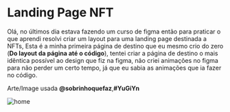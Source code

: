# Landing Page NFT
Olá, no últimos dia estava fazendo um curso de figma então para praticar o que aprendi resolvi criar um layout para uma landing page destinada a NFTs,
Esta é a minha primeira página de destino que eu mesmo crio do zero (**Do layout da página até o código**), tentei criar a página de destino o mais idêntica possível ao design que fiz na figma,
não criei animações no figma para não perder um certo tempo, já que eu sabia as animações que ia fazer no código.


Arte/Image usada  **@sobrinhoquefaz**,**#YuGiYn**

![home](https://user-images.githubusercontent.com/102924541/206933945-49e4963f-3e35-4df9-a742-a48b0de93f97.png)
